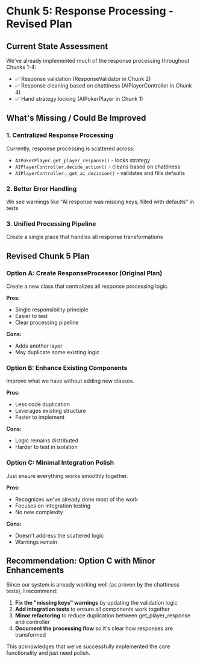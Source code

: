 # Chunk 5: Response Processing - Revised Plan

## Current State Assessment

We've already implemented much of the response processing throughout Chunks 1-4:
- ✅ Response validation (ResponseValidator in Chunk 2)
- ✅ Response cleaning based on chattiness (AIPlayerController in Chunk 4)
- ✅ Hand strategy locking (AIPokerPlayer in Chunk 1)

## What's Missing / Could Be Improved

### 1. Centralized Response Processing
Currently, response processing is scattered across:
- `AIPokerPlayer.get_player_response()` - locks strategy
- `AIPlayerController.decide_action()` - cleans based on chattiness
- `AIPlayerController._get_ai_decision()` - validates and fills defaults

### 2. Better Error Handling
We see warnings like "AI response was missing keys, filled with defaults" in tests

### 3. Unified Processing Pipeline
Create a single place that handles all response transformations

## Revised Chunk 5 Plan

### Option A: Create ResponseProcessor (Original Plan)
Create a new class that centralizes all response processing logic.

**Pros:**
- Single responsibility principle
- Easier to test
- Clear processing pipeline

**Cons:**
- Adds another layer
- May duplicate some existing logic

### Option B: Enhance Existing Components
Improve what we have without adding new classes.

**Pros:**
- Less code duplication
- Leverages existing structure
- Faster to implement

**Cons:**
- Logic remains distributed
- Harder to test in isolation

### Option C: Minimal Integration Polish
Just ensure everything works smoothly together.

**Pros:**
- Recognizes we've already done most of the work
- Focuses on integration testing
- No new complexity

**Cons:**
- Doesn't address the scattered logic
- Warnings remain

## Recommendation: Option C with Minor Enhancements

Since our system is already working well (as proven by the chattiness tests), I recommend:

1. **Fix the "missing keys" warnings** by updating the validation logic
2. **Add integration tests** to ensure all components work together
3. **Minor refactoring** to reduce duplication between get_player_response and controller
4. **Document the processing flow** so it's clear how responses are transformed

This acknowledges that we've successfully implemented the core functionality and just need polish.